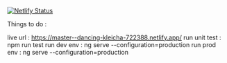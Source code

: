 [![Netlify Status](https://api.netlify.com/api/v1/badges/f8af6459-0857-49ee-869f-2ead1c36cd80/deploy-status)](https://app.netlify.com/sites/dancing-kleicha-722388/deploys)

Things to do :


live url : https://master--dancing-kleicha-722388.netlify.app/
run unit test : npm run test
run dev env : ng serve --configuration=production
run prod env : ng serve --configuration=production